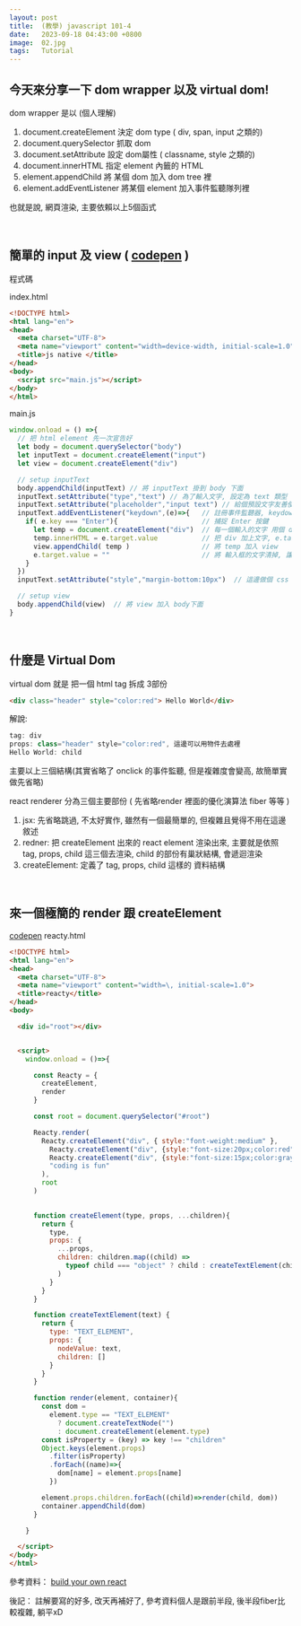 ```yaml
---
layout: post
title:  (教學) javascript 101-4
date:   2023-09-18 04:43:00 +0800
image:  02.jpg
tags:   Tutorial
---
```


## 今天來分享一下 dom wrapper 以及 virtual dom!

dom wrapper 是以 (個人理解)
1. document.createElement 決定 dom type ( div, span, input 之類的)
2. document.querySelector 抓取 dom 
3. document.setAttribute 設定 dom屬性 ( classname, style 之類的) 
4. document.innerHTML 指定 element 內籤的 HTML
5. element.appendChild 將 某個 dom 加入 dom tree 裡
6. element.addEventListener 將某個 element 加入事件監聽隊列裡

也就是說, 網頁渲染, 主要依賴以上5個函式

</br>

## 簡單的 input 及 view ( [codepen](https://codepen.io/yale918/pen/abPqpBL) )

程式碼

index.html
```html
<!DOCTYPE html>
<html lang="en">
<head>
  <meta charset="UTF-8">
  <meta name="viewport" content="width=device-width, initial-scale=1.0">
  <title>js native </title>
</head>
<body>
  <script src="main.js"></script>
</body>
</html>

```

main.js
```js
window.onload = () =>{
  // 把 html element 先一次宣告好
  let body = document.querySelector("body")
  let inputText = document.createElement("input")
  let view = document.createElement("div")

  // setup inputText
  body.appendChild(inputText) // 將 inputText 掛到 body 下面
  inputText.setAttribute("type","text") // 為了輸入文字, 設定為 text 類型
  inputText.setAttribute("placeholder","input text") // 給個預設文字友善使用者
  inputText.addEventListener("keydown",(e)=>{   // 註冊事件監聽器, keydown 為鍵盤壓下的時候
    if( e.key === "Enter"){                     // 捕捉 Enter 按鍵
      let temp = document.createElement("div")  // 每一個輸入的文字 用個 div 去渲染
      temp.innerHTML = e.target.value           // 把 div 加上文字, e.target.value 就是使用者輸入
      view.appendChild( temp )                  // 將 temp 加入 view
      e.target.value = ""                       // 將 輸入框的文字清掉, 讓使用者輸入下一個
    }
  })
  inputText.setAttribute("style","margin-bottom:10px")  // 這邊做個 css 設定

  // setup view
  body.appendChild(view)  // 將 view 加入 body下面
}
```

</br>

## 什麼是 Virtual Dom

virtual dom 就是 把一個 html tag 拆成 3部份
```html
<div class="header" style="color:red"> Hello World</div>
```
解說:
```js
tag: div
props: class="header" style="color:red", 這邊可以用物件去處裡
Hello World: child
```
主要以上三個結構(其實省略了 onclick 的事件監聽, 但是複雜度會變高, 故簡單實做先省略)

react renderer 分為三個主要部份 ( 先省略render 裡面的優化演算法 fiber 等等 )
1. jsx: 先省略跳過, 不太好實作, 雖然有一個最簡單的, 但複雜且覺得不用在這邊敘述
2. redner: 把 createElement 出來的 react element 渲染出來, 主要就是依照 tag, props, child 這三個去渲染, child 的部份有巢狀結構, 會遞迴渲染
3. createElement: 定義了 tag, props, child 這樣的 資料結構

</br>

## 來一個極簡的 render 跟 createElement 

[codepen](https://codepen.io/yale918/pen/LYMQxzr)
reacty.html
```html
<!DOCTYPE html>
<html lang="en">
<head>
  <meta charset="UTF-8">
  <meta name="viewport" content="width=\, initial-scale=1.0">
  <title>reacty</title>
</head>
<body>

  <div id="root"></div>


  <script>
    window.onload = ()=>{

      const Reacty = {
        createElement,
        render
      }

      const root = document.querySelector("#root")

      Reacty.render(
        Reacty.createElement("div", { style:"font-weight:medium" }, 
          Reacty.createElement("div", {style:"font-size:20px;color:red"},"hello"),
          Reacty.createElement("div", {style:"font-size:15px;color:gray"}, "this is yale"),
          "coding is fun"
        ),
        root
      )
  

      function createElement(type, props, ...children){
        return {
          type,
          props: {
            ...props,
            children: children.map((child) =>
              typeof child === "object" ? child : createTextElement(child)
            )
          }
        }
      }

      function createTextElement(text) {
        return {
          type: "TEXT_ELEMENT",
          props: {
            nodeValue: text,
            children: []
          }
        }
      }

      function render(element, container){
        const dom =
          element.type == "TEXT_ELEMENT"
            ? document.createTextNode("")
            : document.createElement(element.type)
        const isProperty = (key) => key !== "children"
        Object.keys(element.props)
          .filter(isProperty)
          .forEach((name)=>{
            dom[name] = element.props[name]
          })

        element.props.children.forEach((child)=>render(child, dom))
        container.appendChild(dom)
      }

    }

  </script>
</body>
</html>
```

參考資料：
[build your own react](https://pomb.us/build-your-own-react/)

後記：
註解要寫的好多, 改天再補好了, 參考資料個人是跟前半段, 後半段fiber比較複雜, 躺平xD